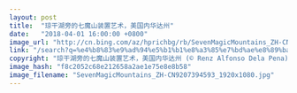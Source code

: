 ```yaml
---
layout: post
title:  "琼干湖旁的七魔山装置艺术，美国内华达州"
date:   "2018-04-01 16:00:00 +0800"
image_url: "http://cn.bing.com/az/hprichbg/rb/SevenMagicMountains_ZH-CN9207394593_1920x1080.jpg"
link: "/search?q=%e4%b8%83%e9%ad%94%e5%b1%b1%e8%a3%85%e7%bd%ae%e8%89%ba%e6%9c%af&form=hpcapt&mkt=zh-cn"
copyright: "琼干湖旁的七魔山装置艺术，美国内华达州 (© Renz Alfonso Dela Pena)"
image_hash: "f8c2052c68e212658a2ae1e75e8e8b58"
image_filename: "SevenMagicMountains_ZH-CN9207394593_1920x1080.jpg"
---
```

